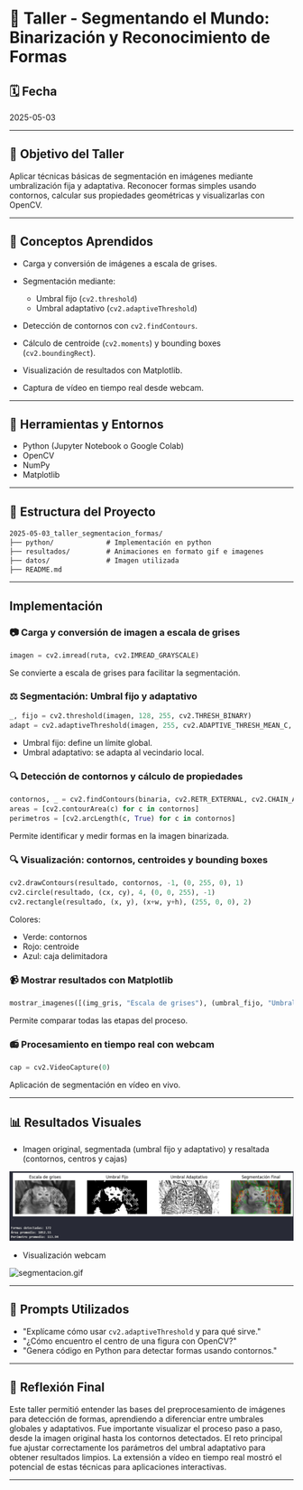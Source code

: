 # 🧪 Taller - Segmentando el Mundo: Binarización y Reconocimiento de Formas

## 🗓️ Fecha

2025-05-03

---

## 🎯 Objetivo del Taller

Aplicar técnicas básicas de segmentación en imágenes mediante umbralización fija y adaptativa. Reconocer formas simples usando contornos, calcular sus propiedades geométricas y visualizarlas con OpenCV.

---

## 🧠 Conceptos Aprendidos

* Carga y conversión de imágenes a escala de grises.
* Segmentación mediante:

  * Umbral fijo (`cv2.threshold`)
  * Umbral adaptativo (`cv2.adaptiveThreshold`)
* Detección de contornos con `cv2.findContours`.
* Cálculo de centroide (`cv2.moments`) y bounding boxes (`cv2.boundingRect`).
* Visualización de resultados con Matplotlib.
* Captura de vídeo en tiempo real desde webcam.

---

## 🔧 Herramientas y Entornos

* Python (Jupyter Notebook o Google Colab)
* OpenCV
* NumPy
* Matplotlib

---

## 📁 Estructura del Proyecto

```
2025-05-03_taller_segmentacion_formas/
├── python/             # Implementación en python
├── resultados/         # Animaciones en formato gif e imagenes
├── datos/              # Imagen utilizada
├── README.md
```

---

## Implementación

### 📷 Carga y conversión de imagen a escala de grises

```python
imagen = cv2.imread(ruta, cv2.IMREAD_GRAYSCALE)
```

Se convierte a escala de grises para facilitar la segmentación.

### ⚖️ Segmentación: Umbral fijo y adaptativo

```python
_, fijo = cv2.threshold(imagen, 128, 255, cv2.THRESH_BINARY)
adapt = cv2.adaptiveThreshold(imagen, 255, cv2.ADAPTIVE_THRESH_MEAN_C, cv2.THRESH_BINARY, 11, 2)
```

* Umbral fijo: define un límite global.
* Umbral adaptativo: se adapta al vecindario local.

### 🔍 Detección de contornos y cálculo de propiedades

```python
contornos, _ = cv2.findContours(binaria, cv2.RETR_EXTERNAL, cv2.CHAIN_APPROX_SIMPLE)
areas = [cv2.contourArea(c) for c in contornos]
perimetros = [cv2.arcLength(c, True) for c in contornos]
```

Permite identificar y medir formas en la imagen binarizada.

### 🔍️ Visualización: contornos, centroides y bounding boxes

```python
cv2.drawContours(resultado, contornos, -1, (0, 255, 0), 1)
cv2.circle(resultado, (cx, cy), 4, (0, 0, 255), -1)
cv2.rectangle(resultado, (x, y), (x+w, y+h), (255, 0, 0), 2)
```

Colores:

* Verde: contornos
* Rojo: centroide
* Azul: caja delimitadora

### 📹 Mostrar resultados con Matplotlib

```python
mostrar_imagenes([(img_gris, "Escala de grises"), (umbral_fijo, "Umbral Fijo"), (umbral_adapt, "Umbral Adaptativo"), (resultado, "Segmentación Final")])
```

Permite comparar todas las etapas del proceso.

### 📻 Procesamiento en tiempo real con webcam

```python
cap = cv2.VideoCapture(0)
```

Aplicación de segmentación en vídeo en vivo.

---

## 📊 Resultados Visuales

* Imagen original, segmentada (umbral fijo y adaptativo) y resaltada (contornos, centros y cajas)

![monito_segmentacion.PNG](resultados/monito_segmentacion.PNG)

* Visualización webcam

![segmentacion.gif](resultados/segmentacion.gif)


---

## 🦀 Prompts Utilizados

* "Explícame cómo usar `cv2.adaptiveThreshold` y para qué sirve."
* "¿Cómo encuentro el centro de una figura con OpenCV?"
* "Genera código en Python para detectar formas usando contornos."

---

## 💬 Reflexión Final

Este taller permitió entender las bases del preprocesamiento de imágenes para detección de formas, aprendiendo a diferenciar entre umbrales globales y adaptativos. Fue importante visualizar el proceso paso a paso, desde la imagen original hasta los contornos detectados. El reto principal fue ajustar correctamente los parámetros del umbral adaptativo para obtener resultados limpios. La extensión a vídeo en tiempo real mostró el potencial de estas técnicas para aplicaciones interactivas.

---
